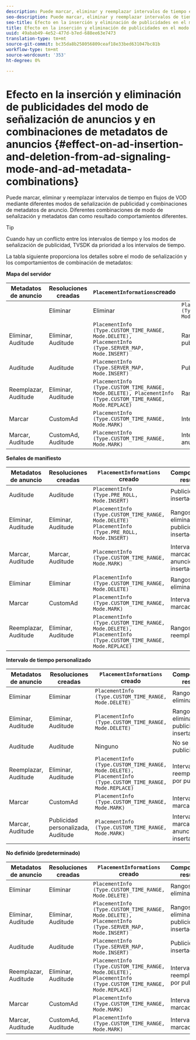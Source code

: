 ```yaml
---
description: Puede marcar, eliminar y reemplazar intervalos de tiempo en flujos de VOD mediante diferentes modos de señalización de publicidad y combinaciones de metadatos de anuncio. Diferentes combinaciones de modo de señalización y metadatos dan como resultado comportamientos diferentes.
seo-description: Puede marcar, eliminar y reemplazar intervalos de tiempo en flujos de VOD mediante diferentes modos de señalización de publicidad y combinaciones de metadatos de anuncio. Diferentes combinaciones de modo de señalización y metadatos dan como resultado comportamientos diferentes.
seo-title: Efecto en la inserción y eliminación de publicidades en el modo de señalización de anuncios y en las combinaciones de metadatos de anuncios
title: Efecto en la inserción y eliminación de publicidades en el modo de señalización de anuncios y en las combinaciones de metadatos de anuncios
uuid: 49abab49-4e52-477d-b7ed-688ee63e7473
translation-type: tm+mt
source-git-commit: bc35da8b258056809ceaf18e33bed631047bc81b
workflow-type: tm+mt
source-wordcount: '353'
ht-degree: 0%

---
```



# Efecto en la inserción y eliminación de publicidades del modo de señalización de anuncios y en combinaciones de metadatos de anuncios {#effect-on-ad-insertion-and-deletion-from-ad-signaling-mode-and-ad-metadata-combinations}

Puede marcar, eliminar y reemplazar intervalos de tiempo en flujos de VOD mediante diferentes modos de señalización de publicidad y combinaciones de metadatos de anuncio. Diferentes combinaciones de modo de señalización y metadatos dan como resultado comportamientos diferentes.

>[!TIP]
>
>Cuando hay un conflicto entre los intervalos de tiempo y los modos de señalización de publicidad, TVSDK da prioridad a los intervalos de tiempo.

La tabla siguiente proporciona los detalles sobre el modo de señalización y los comportamientos de combinación de metadatos:

**Mapa del servidor**

| **Metadatos de anuncio** | **Resoluciones creadas** | **`PlacementInformations`creado** | **Comportamiento resultante** |
|--- |--- |--- |--- |
|  | Eliminar | Eliminar | `PlacementInfo (Type.CUSTOM_TIME_RANGE, Mode.DELETE)` | Rangos eliminados |
| Eliminar, Auditude | Eliminar, Auditude | `PlacementInfo (Type.CUSTOM_TIME_RANGE, Mode.DELETE),` <br>`PlacementInfo (Type.SERVER_MAP, Mode.INSERT)` | Rangos eliminados, publicidades insertadas |
| Auditude | Auditude | `PlacementInfo (Type.SERVER_MAP, Mode.INSERT)` | Publicidades insertadas |
| Reemplazar, Auditude | Eliminar, Auditude | `PlacementInfo (Type.CUSTOM_TIME_RANGE, Mode.DELETE), PlacementInfo (Type.CUSTOM_TIME_RANGE, Mode.REPLACE)` | Rangos reemplazados |
| Marcar | CustomAd | `PlacementInfo (Type.CUSTOM_TIME_RANGE, Mode.MARK)` | Intervalos marcados |
| Marcar, Auditude | CustomAd, Auditude | `PlacementInfo (Type.CUSTOM_TIME_RANGE, Mode.MARK)` | Intervalos marcados, sin anuncios insertados |

**Señales de manifiesto**

| Metadatos de anuncio | Resoluciones creadas | `PlacementInformations` creado | Comportamiento resultante |
|--- |--- |--- |--- |
| Auditude | Auditude | `PlacementInfo (Type.PRE_ROLL, Mode.INSERT)` | Publicidades insertadas |
| Eliminar, Auditude | Eliminar, Auditude | `PlacementInfo (Type.CUSTOM_TIME_RANGE, Mode.DELETE)`<br>`PlacementInfo (Type.PRE_ROLL, Mode.INSERT)` | Rangos eliminados, publicidades insertadas |
| Marcar, Auditude | Marcar, Auditude | `PlacementInfo (Type.CUSTOM_TIME_RANGE, Mode.MARK)` | Intervalos marcados, sin anuncios insertados |
| Eliminar | Eliminar | `PlacementInfo (Type.CUSTOM_TIME_RANGE, Mode.DELETE)` | Rangos eliminados |
| Marcar | CustomAd | `PlacementInfo (Type.CUSTOM_TIME_RANGE, Mode.MARK)` | Intervalos marcados |
| Reemplazar, Auditude | Eliminar, Auditude | `PlacementInfo (Type.CUSTOM_TIME_RANGE, Mode.DELETE), PlacementInfo (Type.CUSTOM_TIME_RANGE, Mode.REPLACE)` | Rangos reemplazados |

**Intervalo de tiempo personalizado**

| Metadatos de anuncio | Resoluciones creadas | `PlacementInformations` creado | Comportamiento resultante |
|--- |--- |--- |--- |
| Eliminar | Eliminar | `PlacementInfo (Type.CUSTOM_TIME_RANGE, Mode.DELETE)` | Rangos eliminados |
| Eliminar, Auditude | Eliminar, Auditude | `PlacementInfo (Type.CUSTOM_TIME_RANGE, Mode.DELETE)` | Rangos eliminados, sin publicidades insertadas |
| Auditude | Auditude | Ninguno | No se insertaron publicidades |
| Reemplazar, Auditude | Eliminar, Auditude | `PlacementInfo (Type.CUSTOM_TIME_RANGE, Mode.DELETE), PlacementInfo (Type.CUSTOM_TIME_RANGE, Mode.REPLACE)` | Intervalos reemplazados por publicidades |
| Marcar | CustomAd | `PlacementInfo (Type.CUSTOM_TIME_RANGE, Mode.MARK)` | Intervalos marcados |
| Marcar, Auditude | Publicidad personalizada, Auditude | `PlacementInfo (Type.CUSTOM_TIME_RANGE, Mode.MARK)` | Intervalos marcados, sin anuncios insertados |

**No definido (predeterminado)**

| Metadatos de anuncio | Resoluciones creadas | `PlacementInformations` creado | Comportamiento resultante |
|--- |--- |--- |--- |
| Eliminar | Eliminar | `PlacementInfo (Type.CUSTOM_TIME_RANGE, Mode.DELETE)` | Rangos eliminados |
| Eliminar, Auditude | Eliminar, Auditude | `PlacementInfo (Type.CUSTOM_TIME_RANGE, Mode.DELETE), PlacementInfo (Type.SERVER_MAP, Mode.INSERT)` | Rangos eliminados, publicidades insertadas |
| Auditude | Auditude | `PlacementInfo (Type.SERVER_MAP, Mode.INSERT)` | Publicidades insertadas |
| Reemplazar, Auditude | Eliminar, Auditude | `PlacementInfo (Type.CUSTOM_TIME_RANGE, Mode.DELETE), PlacementInfo (Type.CUSTOM_TIME_RANGE, Mode.REPLACE)` | Intervalos reemplazados por publicidades |
| Marcar | CustomAd | `PlacementInfo (Type.CUSTOM_TIME_RANGE, Mode.MARK)` | Intervalos marcados |
| Marcar, Auditude | CustomAd, Auditude | `PlacementInfo (Type.CUSTOM_TIME_RANGE, Mode.MARK)` | Intervalos marcados |